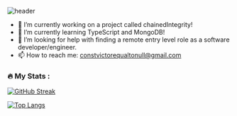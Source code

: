 ![header](https://capsule-render.vercel.app/api?height=400&text=Victor%20Flores!&desc=Welcome%20to%20my%20profile!&fontColor=eefe27&color=000)

- 🔭 I’m currently working on a project called chainedIntegrity!
- 🌱 I’m currently learning TypeScript and MongoDB!
- 🤔 I’m looking for help with finding a remote entry level role as a software developer/engineer.
- 📫 How to reach me: constvictorequaltonull@gmail.com


### :fire: My Stats :
[![GitHub Streak](http://github-readme-streak-stats.herokuapp.com?user=Miklo1775&theme=dark&background=000000)](https://git.io/streak-stats)

[![Top Langs](https://github-readme-stats.vercel.app/api/top-langs/?username=Miklo1775&layout=compact&theme=vision-friendly-dark)](https://github.com/anuraghazra/github-readme-stats)
